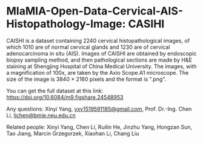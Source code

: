 # MIaMIA-Open-Data-Cervical-AIS-Histopathology-Image: CASIHI
CAISHI is a dataset containing 2240 cervical histopathological images, of which 1010 are of normal cervical glands and 1230 are of cervical adenocarcinoma in situ (AIS). Images of CAISHI are obtained by endoscopic biopsy sampling method, and then pathological sections are made by H&E staining at Shengjing Hospital of China Medical University. The images, with a magnification of 100x, are taken by the Axio Scope.A1 microscope. The size of the image is 3840 × 2160 pixels and the format is ".png".

You can get the full dataset at this link: https://doi.org/10.6084/m9.figshare.24548953

Any questions: Xinyi Yang, yxy1519591185@gmail.com, Prof. Dr.-Ing. Chen Li, lichen@bmie.neu.edu.cn

Related people: Xinyi Yang, Chen Li, Ruilin He, Jinzhu Yang, Hongzan Sun, Tao Jiang, Marcin Grzegorzek, Xiaohan Li, Chang Liu
